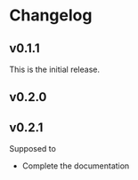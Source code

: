 # Changelog
## v0.1.1
This is the initial release.  
## v0.2.0
## v0.2.1
Supposed to

-  Complete the documentation 
